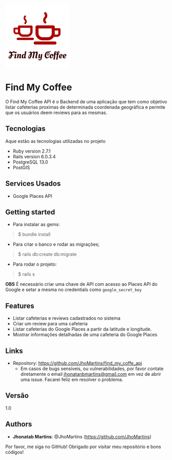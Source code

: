 ![Logo of the project](https://github.com/JhoMartins/find_my_coffe_api/blob/master/public/readme_images/find_my_coffe.png)
 
# Find My Coffee
 
O Find My Coffee API é o Backend de uma aplicação que tem como objetivo listar cafeterias proximas de determinada coordenada geográfica e permite que os usuários deem reviews para as mesmas.
 
 
## Tecnologias 
 
Aque estão as tecnologias utilizadas no projeto
 
* Ruby version  2.7.1
* Rails version 6.0.3.4
* PostgreSQL 13.0
* PostGIS
 
 
## Services Usados
 
* Google Places API
 
## Getting started
 
* Para instalar as gems:
>    $ bundle install
* Para criar o banco e rodar as migrações;
>    $ rails db:create db:migrate
* Para rodar o projeto:
>    $ rails s

**OBS** É necessário criar uma chave de API com acesso ao Places API do Google e setar a mesma no credentials como `google_secret_key`
 
## Features
 
  - Listar cafeterias e reviews cadastrados no sistema
  - Criar um review para uma cafeteria
  - Listar cafeterias do Google Places a partir da latitude e longitude. 
  - Mostrar informações detalhadas de uma cafeteria do Google Places
 
 
## Links
 
  - Repository: https://github.com/JhoMartins/find_my_coffe_api
    - Em casos de bugs sensíveis, ou vulnerabilidades, por favor contate diretamente o email jhonatanbmartins@gmail.com em vez de abrir uma issue. Facarei feliz em resolver o problema.
 
 
## Versão
 
1.0
 
 
## Authors
 
* **Jhonatab Martins**: @JhoMartins (https://github.com/JhoMartins)
 
 
Por favor, me siga no GitHub!
Obrigado por visitar meu repositório e bons códigos!